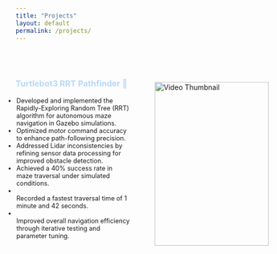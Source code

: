 ```yaml
---
title: "Projects"
layout: default
permalink: /projects/
---
```


  <div class="two-column-layout" style="display: flex; margin-top: 50px; justify-content: space-between;">
        <div class="text-column" style="flex: 1; justify-contect; margin-right: 50px;">
            <h3 style="font-weight: bold;">
            <a href="https://github.com/shizratariq/Turtlebot3-RRT-Pathfinder" 
              style="text-decoration: none; color: #B7D8FA; transition: color 0.2s ease;"
              onmouseover="this.style.color='#5555FA';" 
              onmouseout="this.style.color='#B7D8FA';">
              Turtlebot3 RRT Pathfinder 🔗
            </a>
            </h3>
            <ul style="list-style-type: disc; margin-left: -20px; font-size: 0.9em;">
                <li>Developed and implemented the Rapidly-Exploring Random Tree (RRT) algorithm for autonomous maze navigation in Gazebo simulations.</li>
                <li>Optimized motor command accuracy to enhance path-following precision.</li>
                <li>Addressed Lidar inconsistencies by refining sensor data processing for improved obstacle detection.</li>
                <li>Achieved a 40% success rate in maze traversal under simulated conditions.<li>
                </li>Recorded a fastest traversal time of 1 minute and 42 seconds.<li>
                </li>Improved overall navigation efficiency through iterative testing and parameter tuning. </li>
            </ul>
        </div>
        <div class="video-column" style="flex: 1; margin-top: 30px">
            <a href="https://github.com/shizratariq/Turtlebot3-RRT-Pathfinder" target="_blank">
                <img src= https://github.com/user-attachments/assets/a241002d-1e30-4e9d-ac42-8e8d7268ba81 alt="Video Thumbnail" style="width: 100%; cursor: pointer;">
            </a>
        </div>
</div>

